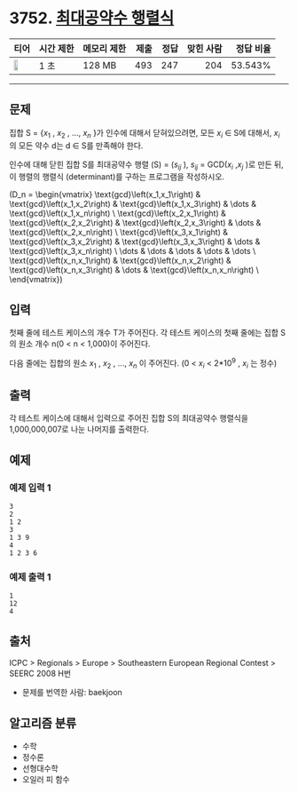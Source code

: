 # 3752. [최대공약수 행렬식](https://www.acmicpc.net/problem/3752)

| 티어 | 시간 제한 | 메모리 제한 | 제출 | 정답 | 맞힌 사람 | 정답 비율 |
|---|---|---|---:|---:|---:|---:|
| <img src="https://static.solved.ac/tier_small/22.svg" width="50%" /> | 1 초 | 128 MB | 493 | 247 | 204 | 53.543% |

---

## 문제

집합 S = {$x_{1}$
, $x_{2}$
, ..., $x_{n}$
}가 인수에 대해서 닫혀있으려면, 모든 $x_{i}$
∈ S에 대해서, $x_{i}$
의 모든 약수 d는 d ∈ S를 만족해야 한다.

인수에 대해 닫힌 집합 S를 최대공약수 행렬 (S) = ($s_{ij}$
), $s_{ij}$ = GCD($x_{i}$
,$x_{j}$
)로 만든 뒤, 이 행렬의 행렬식 (determinant)를 구하는 프로그램을 작성하시오.

\(D_n = \begin{vmatrix}  \text{gcd}\left(x_1,x_1\right) & \text{gcd}\left(x_1,x_2\right) & \text{gcd}\left(x_1,x_3\right) & \dots & \text{gcd}\left(x_1,x_n\right) \\ \text{gcd}\left(x_2,x_1\right) & \text{gcd}\left(x_2,x_2\right) & \text{gcd}\left(x_2,x_3\right) & \dots & \text{gcd}\left(x_2,x_n\right) \\ \text{gcd}\left(x_3,x_1\right) & \text{gcd}\left(x_3,x_2\right) & \text{gcd}\left(x_3,x_3\right) & \dots & \text{gcd}\left(x_3,x_n\right) \\ \dots & \dots & \dots & \dots & \dots \\ \text{gcd}\left(x_n,x_1\right) & \text{gcd}\left(x_n,x_2\right) & \text{gcd}\left(x_n,x_3\right) & \dots & \text{gcd}\left(x_n,x_n\right) \\ \end{vmatrix}\)

## 입력

첫째 줄에 테스트 케이스의 개수 T가 주어진다. 각 테스트 케이스의 첫째 줄에는 집합 S의 원소 개수 n(0 < n < 1,000)이 주어진다. 

다음 줄에는 집합의 원소 $x_{1}$
, $x_{2}$
, ..., $x_{n}$
이 주어진다. (0 < $x_{i}$
< 2*$10^{9}$
, $x_{i}$
는 정수)

## 출력

각 테스트 케이스에 대해서 입력으로 주어진 집합 S의 최대공약수 행렬식을 1,000,000,007로 나눈 나머지를 출력한다.

## 예제

### 예제 입력 1

```
3
2
1 2
3
1 3 9
4
1 2 3 6
```

### 예제 출력 1

```
1
12
4
```

## 출처

ICPC
\> 
Regionals
\> 
Europe
\> 
Southeastern European Regional Contest
\> 
SEERC 2008
H번

- 문제를 번역한 사람: baekjoon

## 알고리즘 분류

- 수학
- 정수론
- 선형대수학
- 오일러 피 함수

